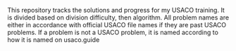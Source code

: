 This repository tracks the solutions and progress for my USACO training. It is divided based on division difficulty, then algorithm.
All problem names are either in accordance with official USACO file names if they are past USACO problems. If a problem is not a USACO problem, it is named according
to how it is named on usaco.guide
